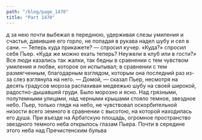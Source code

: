 ```yaml
---
path: "/blog/page_1470"
title: "Part 1470"
---
```


д за нею почти выбежал в переднюю, удерживая слезы умиления и счастья, давившие его горло, не попадая в рукава надел шубу и сел в сани.
— Теперь куда прикажете? — спросил кучер.
«Куда?» спросил себя Пьер. «Куда же можно ехать теперь? Неужели в клуб или в гости?» Все люди казались так жалки, так бедны в сравнении с тем чувством умиления и любви, которое он испытывал; в сравнении с тем размягченным, благодарным взглядом, которым она последний раз из-за слез взглянула на него.
— Домой, — сказал Пьер, несмотря на десять градусов мороза распахивая медвежью шубу на своей широкой, радостно-дышавшей груди.
Было морозно и ясно. Над грязными, полутемными улицами, над черными крышами стояло темное, звездное небо. Пьер, только глядя на небо, не чувствовал оскорбительной низости всего земного в сравнении с высотою, на которой находилась его душа. При въезде на Арбатскую площадь, огромное пространство звездного темного неба открылось глазам Пьера. Почти в середине этого неба над Пречистенским бульва
